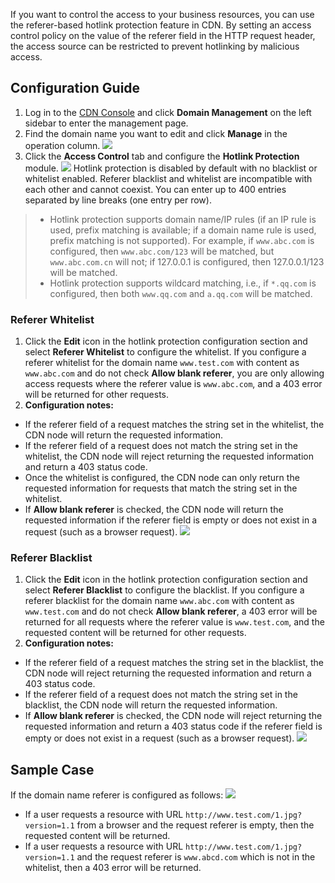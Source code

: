 If you want to control the access to your business resources, you can use the referer-based hotlink protection feature in CDN. By setting an access control policy on the value of the referer field in the HTTP request header, the access source can be restricted to prevent hotlinking by malicious access.

## Configuration Guide
1. Log in to the [CDN Console](https://console.cloud.tencent.com/cdn) and click **Domain Management** on the left sidebar to enter the management page.
2. Find the domain name you want to edit and click **Manage** in the operation column.
 ![](https://main.qcloudimg.com/raw/f5bc41a4fe8fd20dd8b2c098da3878a7.jpg)
3. Click the **Access Control** tab and configure the **Hotlink Protection** module.
 ![](https://main.qcloudimg.com/raw/10ea38c8f5ac219e8b0d7faf455871ba.jpg)
Hotlink protection is disabled by default with no blacklist or whitelist enabled. Referer blacklist and whitelist are incompatible with each other and cannot coexist. You can enter up to 400 entries separated by line breaks (one entry per row).
>- Hotlink protection supports domain name/IP rules (if an IP rule is used, prefix matching is available; if a domain name rule is used, prefix matching is not supported). For example, if `www.abc.com` is configured, then `www.abc.com/123` will be matched, but `www.abc.com.cn` will not; if 127.0.0.1 is configured, then 127.0.0.1/123 will be matched.
> - Hotlink protection supports wildcard matching, i.e., if `*.qq.com` is configured, then both `www.qq.com` and `a.qq.com` will be matched.

### Referer Whitelist
1. Click the **Edit** icon in the hotlink protection configuration section and select **Referer Whitelist** to configure the whitelist.
If you configure a referer whitelist for the domain name `www.test.com` with content as `www.abc.com` and do not check **Allow blank referer**, you are only allowing access requests where the referer value is `www.abc.com`, and a 403 error will be returned for other requests. 
2. **Configuration notes:** 
 - If the referer field of a request matches the string set in the whitelist, the CDN node will return the requested information.
 - If the referer field of a request does not match the string set in the whitelist, the CDN node will reject returning the requested information and return a 403 status code.
 - Once the whitelist is configured, the CDN node can only return the requested information for requests that match the string set in the whitelist.
 - If **Allow blank referer** is checked, the CDN node will return the requested information if the referer field is empty or does not exist in a request (such as a browser request).
![](https://main.qcloudimg.com/raw/33fc1792ebd204bc97f8b7d34ea4b4f5.jpg)

### Referer Blacklist
1. Click the **Edit** icon in the hotlink protection configuration section and select **Referer Blacklist** to configure the blacklist.
If you configure a referer blacklist for the domain name `www.abc.com` with content as `www.test.com` and do not check **Allow blank referer**, a 403 error will be returned for all requests where the referer value is `www.test.com`, and the requested content will be returned for other requests.
2. **Configuration notes:** 
 - If the referer field of a request matches the string set in the blacklist, the CDN node will reject returning the requested information and return a 403 status code.
 - If the referer field of a request does not match the string set in the blacklist, the CDN node will return the requested information.
 - If **Allow blank referer** is checked, the CDN node will reject returning the requested information and return a 403 status code if the referer field is empty or does not exist in a request (such as a browser request).
![](https://main.qcloudimg.com/raw/9e84057459903a7b24f1aa35d1880d28.jpg)

## Sample Case
If the domain name referer is configured as follows:
![](https://main.qcloudimg.com/raw/f88b6d6e3654b50e04ffd578290f1478.png)
- If a user requests a resource with URL `http://www.test.com/1.jpg?version=1.1` from a browser and the request referer is empty, then the requested content will be returned.
- If a user requests a resource with URL `http://www.test.com/1.jpg?version=1.1` and the request referer is `www.abcd.com` which is not in the whitelist, then a 403 error will be returned.
